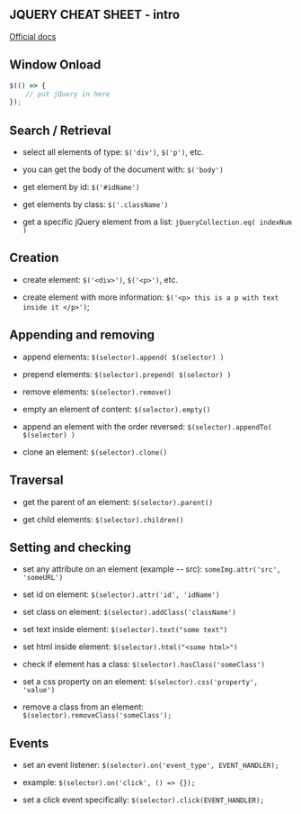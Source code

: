 ## JQUERY CHEAT SHEET - intro

[Official docs](https://api.jquery.com/)

## Window Onload

```javascript
$(() => {
	// put jQuery in here
});
```

## Search / Retrieval

- select all elements of type: `$('div')`, `$('p')`, etc.

- you can get the body of the document with: `$('body')`

- get element by id: `$('#idName')`

- get elements by class: `$('.className')`

- get a specific jQuery element from a list: `jQueryCollection.eq( indexNum )`

## Creation

- create element: `$('<div>')`, `$('<p>')`, etc.

- create element with more information: `$('<p> this is a p with text inside it </p>')`;

## Appending and removing

- append elements: `$(selector).append( $(selector) )`

- prepend elements: `$(selector).prepend( $(selector) )`

- remove elements: `$(selector).remove()`

- empty an element of content:
`$(selector).empty()`

- append an element with the order reversed: `$(selector).appendTo( $(selector) )`

- clone an element: `$(selector).clone()`

## Traversal

- get the parent of an element: `$(selector).parent()`

- get child elements: `$(selector).children()`

## Setting and checking

- set any attribute on an element (example -- src): `someImg.attr('src', 'someURL')`

- set id on element: `$(selector).attr('id', 'idName')`

- set class on element: `$(selector).addClass('className')`

- set text inside element: `$(selector).text("some text")`

- set html inside element: `$(selector).html("<some html>")`
- check if element has a class: `$(selector).hasClass('someClass')`

- set a css property on an element: `$(selector).css('property', 'value')`

- remove a class from an element: `$(selector).removeClass('someClass');`

## Events

* set an event listener:
`$(selector).on('event_type', EVENT_HANDLER);`

* example: `$(selector).on('click', () => {});`

* set a click event specifically:
`$(selector).click(EVENT_HANDLER);`
